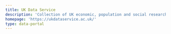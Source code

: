 ```yaml
---
title: UK Data Service
description: 'Collection of UK economic, population and social research data'
homepage: 'https://ukdataservice.ac.uk/'
type: data-portal
---
```


